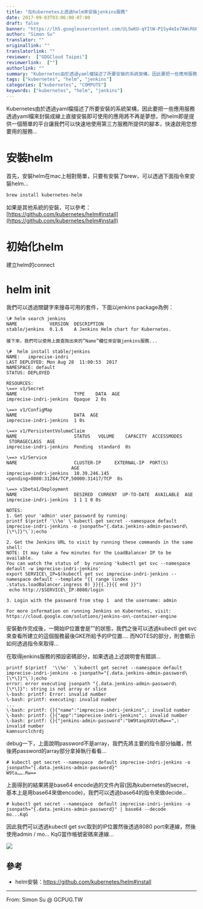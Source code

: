 ```yaml
---
title: "在Kubernetes上透過helm來安裝jenkins服務"
date: 2017-09-03T03:06:00-07:00
draft: false
banner: "https://lh5.googleusercontent.com/ULSwKU-qYItW-P1Sy4mIe7AWcRUGcu4DaB9eSWdKJi0vlssLHtb89CVizvfNF4DmnyNTGLIzbKzwSZca6dBR-_cQRX8CH3M6PF1a1ad7Y97UsmL5G8ETJix6Db8FoNifUyBYt0pw"
author: "Simon Su"
translator: ""
originallink: ""
translatorlink: ""
reviewer:  ["GDGCloud Taipei"]
reviewerlink:  [""]
authorlink: ""
summary: "Kubernetes由於透過yaml檔描述了所要安裝的系統架構，因此要把一些應用服務透過yaml檔來封裝成線上直接安裝即可使用的應用將不再是夢想，而helm即是提供一個簡單的平台讓我們可以快速地使用第三方服務所提供的腳本，快速啟用您想要用的服務..."
tags: ["kubernetes", "helm", "jenkins"]
categories: ["kubernetes", "COMPUTE"]
keywords: ["kubernetes", "helm", "jenkins"]
---
```


Kubernetes由於透過yaml檔描述了所要安裝的系統架構，因此要把一些應用服務透過yaml檔來封裝成線上直接安裝即可使用的應用將不再是夢想，而helm即是提供一個簡單的平台讓我們可以快速地使用第三方服務所提供的腳本，快速啟用您想要用的服務...

# 安裝helm

首先，安裝helm在mac上相對簡單，只要有安裝了brew，可以透過下面指令來安裝helm...

```bash
brew install kubernetes-helm
```

如果是其他系統的安裝，可以參考：[https://github.com/kubernetes/helm#install](https://github.com/kubernetes/helm#install)

# 初始化helm

建立helm的connect

# helm init

我們可以透過關鍵字來搜尋可用的套件，下面以jenkins package為例：

```shell
\# helm search jenkins  
NAME            VERSION  DESCRIPTION  
stable/jenkins  0.1.6    A Jenkins Helm chart for Kubernetes.

接下來，我們可以使用上面查詢出來的”Name”欄位來安裝jenkins服務...

\#  helm install stable/jenkins  
NAME:   imprecise-indri  
LAST DEPLOYED: Mon Aug 28  11:00:53  2017  
NAMESPACE: default  
STATUS: DEPLOYED  
  
RESOURCES:  
\==> v1/Secret  
NAME                     TYPE    DATA  AGE  
imprecise-indri-jenkins  Opaque  2 0s  
  
\==> v1/ConfigMap  
NAME                     DATA  AGE  
imprecise-indri-jenkins  1 0s  
  
\==> v1/PersistentVolumeClaim  
NAME                     STATUS   VOLUME    CAPACITY  ACCESSMODES  STORAGECLASS  AGE  
imprecise-indri-jenkins  Pending  standard  0s  
  
\==> v1/Service  
NAME                     CLUSTER-IP     EXTERNAL-IP  PORT(S)                         AGE  
imprecise-indri-jenkins  10.39.246.145 <pending>8080:31284/TCP,50000:31417/TCP  0s  
  
\==> v1beta1/Deployment  
NAME                     DESIRED  CURRENT  UP-TO-DATE  AVAILABLE  AGE  
imprecise-indri-jenkins  1 1 1 0 0s  
  
NOTES:  
1. Get your 'admin' user password by running:  
printf $(printf '\\%o' \`kubectl get secret --namespace default imprecise-indri-jenkins -o jsonpath="{.data.jenkins-admin-password\[\*\]}"\`);echo  
  
2. Get the Jenkins URL to visit by running these commands in the same shell:  
NOTE: It may take a few minutes for the LoadBalancer IP to be available.  
You can watch the status of  by running 'kubectl get svc --namespace default -w imprecise-indri-jenkins'  
export SERVICE\_IP=$(kubectl get svc imprecise-indri-jenkins --namespace default --template "{{ range (index .status.loadBalancer.ingress 0) }}{{.}}{{ end }}")  
 echo http://$SERVICE\_IP:8080/login  
  
3. Login with the password from step 1  and the username: admin  
  
For more information on running Jenkins on Kubernetes, visit:  
https://cloud.google.com/solutions/jenkins-on\-container-engine

```

安裝動作完成後，一開始IP位置會是”<pending>”的狀態，我們之後可以透過kubectl get svc來查看所建立的這個服務最後GKE所給予的IP位置.... 而NOTES的部分，則會顯示如何透過指令來取得...

在取得jenkins服務的預設密碼部分，如果透過上述說明會有錯誤...  

```shell
printf $(printf  '\\%o'  \`kubectl get secret --namespace default imprecise-indri-jenkins -o jsonpath="{.data.jenkins-admin-password\[\*\]}"\`);echo  
error: error executing jsonpath "{.data.jenkins-admin-password\[\*\]}": string is not array or slice  
\-bash: printf: Error: invalid number  
\-bash: printf: executing: invalid number  
...  
\-bash: printf: {}{"name":"imprecise-indri-jenkins",: invalid number  
\-bash: printf: {}{"app":"imprecise-indri-jenkins",: invalid number  
\-bash: printf: {}{"jenkins-admin-password":"bW9tanpXVUtxRw==",: invalid number  
kamnsurclchrdj
```

debug一下，上面說明password不是array，我們先將主要的指令部分抽離，然後將password的array部分拿掉執行看看...

```shell
# kubectl get secret --namespace  default imprecise-indri-jenkins -o jsonpath="{.data.jenkins-admin-password}"
W9ta…….Rw==
```

上面得到的結果將是base64 encode過的文件內容(因為kubernetes的secret，基本上是用base64來做encode)，我們可以透過base64的指令來做decide...

```shll
# kubectl get secret --namespace  default imprecise-indri-jenkins -o jsonpath="{.data.jenkins-admin-password}" | base64 --decode  
mo...KqG
```


因此我們可以透過kubectl get svc取到的IP位置然後透過8080 port來連線，然後使用admin / mo... KqG當作帳號密碼來連線...

![](https://lh5.googleusercontent.com/ULSwKU-qYItW-P1Sy4mIe7AWcRUGcu4DaB9eSWdKJi0vlssLHtb89CVizvfNF4DmnyNTGLIzbKzwSZca6dBR-_cQRX8CH3M6PF1a1ad7Y97UsmL5G8ETJix6Db8FoNifUyBYt0pw)

## 參考

- helm安裝：https://github.com/kubernetes/helm#install

---

From: Simon Su @ GCPUG.TW